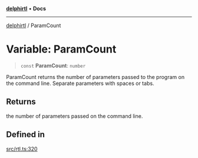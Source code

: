 [**delphirtl**](../README.md) • **Docs**

***

[delphirtl](../globals.md) / ParamCount

# Variable: ParamCount

> `const` **ParamCount**: `number`

ParamCount returns the number of parameters passed to the program on the command line. Separate parameters with spaces or tabs.

## Returns

the number of parameters passed on the command line.

## Defined in

[src/rtl.ts:320](https://github.com/chuacw/delphirtl/blob/f0fe3802fcf930859eb4297a0ec19446d57ff540/src/rtl.ts#L320)
